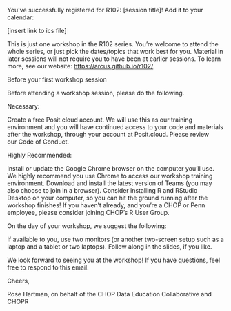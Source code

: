 You've successfully registered for R102: [session title]! Add it to your calendar: 

[insert link to ics file]

This is just one workshop in the R102 series. You’re welcome to attend the whole series, or just pick the dates/topics that work best for you. Material in later sessions will not require you to have been at earlier sessions. To learn more, see our website: https://arcus.github.io/r102/

Before your first workshop session

Before attending a workshop session, please do the following.

Necessary:

Create a free Posit.cloud account. We will use this as our training environment and you will have continued access to your code and materials after the workshop, through your account at Posit.cloud.
Please review our Code of Conduct.

Highly Recommended:

Install or update the Google Chrome browser on the computer you’ll use. We highly recommend you use Chrome to access our workshop training environment.
Download and install the latest version of Teams (you may also choose to join in a browser).
Consider installing R and RStudio Desktop on your computer, so you can hit the ground running after the workshop finishes!
If you haven’t already, and you’re a CHOP or Penn employee, please consider joining CHOP’s R User Group.

On the day of your workshop, we suggest the following:

If available to you, use two monitors (or another two-screen setup such as a laptop and a tablet or two laptops).
Follow along in the slides, if you like.

We look forward to seeing you at the workshop! If you have questions, feel free to respond to this email. 

Cheers,

Rose Hartman, on behalf of the CHOP Data Education Collaborative and CHOPR
